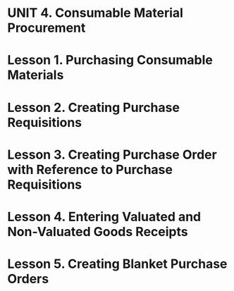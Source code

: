 # UNIT 4. Consumable Material Procurement







# Lesson 1. Purchasing Consumable Materials







# Lesson 2. Creating Purchase Requisitions









# Lesson 3. Creating Purchase Order with Reference to Purchase Requisitions









# Lesson 4. Entering Valuated and Non-Valuated Goods Receipts







# Lesson 5. Creating Blanket Purchase Orders